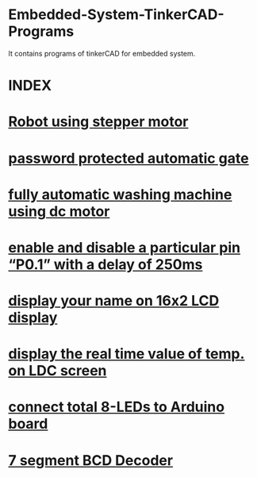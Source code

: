 # Embedded-System-TinkerCAD-Programs
It contains programs of tinkerCAD for embedded system.

# INDEX

# [Robot using stepper motor](https://github.com/itzmeutkarshh/Embedded-System-TinkerCAD-Programs/blob/main/Robot%20using%20stepper%20motor)

# [password protected automatic gate](https://github.com/itzmeutkarshh/Embedded-System-TinkerCAD-Programs/blob/main/password%20protected%20automatic%20gate)

# [fully automatic washing machine using dc motor](https://github.com/itzmeutkarshh/Embedded-System-TinkerCAD-Programs/blob/main/fully%20automatic%20washing%20machine%20using%20dc%20motor)

# [enable and disable a particular pin “P0.1” with a delay of 250ms](https://github.com/itzmeutkarshh/Embedded-System-TinkerCAD-Programs/blob/main/enable%20and%20disable%20a%20particular%20pin%20%E2%80%9CP0.1%E2%80%9D%20with%20a%20delay%20of%20250ms)

# [display your name on 16x2 LCD display](https://github.com/itzmeutkarshh/Embedded-System-TinkerCAD-Programs/blob/main/display%20your%20name%20on%2016x2%20LCD%20display)

# [display the real time value of temp. on LDC screen](https://github.com/itzmeutkarshh/Embedded-System-TinkerCAD-Programs/blob/main/display%20the%20real%20time%20value%20of%20temp.%20on%20LDC%20screen)

# [connect total 8-LEDs to Arduino board](https://github.com/itzmeutkarshh/Embedded-System-TinkerCAD-Programs/blob/main/connect%20total%208-LEDs%20to%20Arduino%20board)

# [7 segment BCD Decoder](https://github.com/itzmeutkarshh/Embedded-System-TinkerCAD-Programs/blob/main/7%20segment%20BCD%20decoder)
